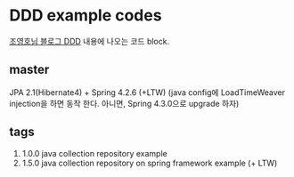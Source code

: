 # DDD example codes
[조영호님 블로그 DDD](http://aeternum.egloos.com/category/Domain-Driven%20Design) 내용에 나오는 코드 block.

## master
JPA 2.1(Hibernate4) + Spring 4.2.6 (+LTW) (java config에 LoadTimeWeaver injection을 하면 동작 한다. 아니면, Spring 4.3.0으로 upgrade 하자)



## tags
1. 1.0.0
	java collection repository example
2. 1.5.0
	java collection repository on spring framework example
    (+ LTW)